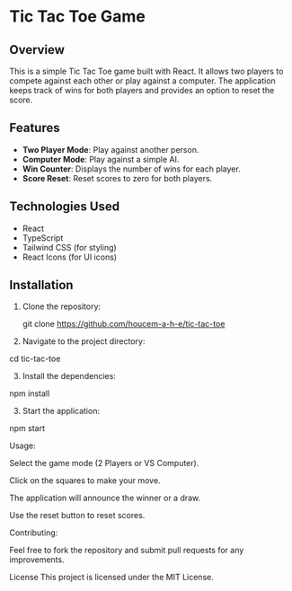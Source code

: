 # Tic Tac Toe Game

## Overview
This is a simple Tic Tac Toe game built with React. It allows two players to compete against each other or play against a computer. The application keeps track of wins for both players and provides an option to reset the score.

## Features
- **Two Player Mode**: Play against another person.
- **Computer Mode**: Play against a simple AI.
- **Win Counter**: Displays the number of wins for each player.
- **Score Reset**: Reset scores to zero for both players.

## Technologies Used
- React
- TypeScript
- Tailwind CSS (for styling)
- React Icons (for UI icons)

## Installation
1. Clone the repository:

   git clone https://github.com/houcem-a-h-e/tic-tac-toe

2. Navigate to the project directory:

cd tic-tac-toe

3. Install the dependencies:

npm install

3. Start the application:

npm start

Usage:

Select the game mode (2 Players or VS Computer).

Click on the squares to make your move.

The application will announce the winner or a draw.

Use the reset button to reset scores.

Contributing:

Feel free to fork the repository and submit pull requests for any improvements.

License
This project is licensed under the MIT License.